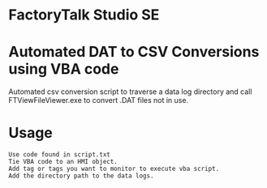 # FactoryTalk Studio SE  
# Automated DAT to CSV Conversions using VBA code
Automated csv conversion script to traverse a data log directory and call FTViewFileViewer.exe to convert .DAT files not in use.
# Usage
```
Use code found in script.txt
Tie VBA code to an HMI object.
Add tag or tags you want to monitor to execute vba script.
Add the directory path to the data logs.
```

